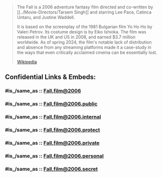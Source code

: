 
> The Fall is a 2006 adventure fantasy film directed and co-written by [[../Movie-Directors/Tarsem Singh]] 
> and starring Lee Pace, Catinca Untaru, and Justine Waddell. 
> 
> It is based on the screenplay of the 1981 Bulgarian film Yo Ho Ho by Valeri Petrov. 
> Its costume design is by Eiko Ishioka. 
> The film was released in the UK and US in 2008, and earned $3.7 million worldwide. 
> As of spring 2024, the film's notable lack of distribution 
> and absence from any streaming platforms made it a case-study in the ways 
> that even critically acclaimed cinema can be essentially lost.
>
> [Wikipedia](https://en.wikipedia.org/wiki/The%20Fall%20(2006%20film))


## Confidential Links & Embeds: 

### #is_/same_as :: [Fall,film@2006](/_Standards/Society/Communication/Media/Movie/Movie-Genre/Fantasy-Movie/Fall,film@2006.md) 

### #is_/same_as :: [Fall,film@2006.public](/_public/Society/Communication/Media/Movie/Movie-Genre/Fantasy-Movie/Fall,film@2006.public.md) 

### #is_/same_as :: [Fall,film@2006.internal](/_internal/Society/Communication/Media/Movie/Movie-Genre/Fantasy-Movie/Fall,film@2006.internal.md) 

### #is_/same_as :: [Fall,film@2006.protect](/_protect/Society/Communication/Media/Movie/Movie-Genre/Fantasy-Movie/Fall,film@2006.protect.md) 

### #is_/same_as :: [Fall,film@2006.private](/_private/Society/Communication/Media/Movie/Movie-Genre/Fantasy-Movie/Fall,film@2006.private.md) 

### #is_/same_as :: [Fall,film@2006.personal](/_personal/Society/Communication/Media/Movie/Movie-Genre/Fantasy-Movie/Fall,film@2006.personal.md) 

### #is_/same_as :: [Fall,film@2006.secret](/_secret/Society/Communication/Media/Movie/Movie-Genre/Fantasy-Movie/Fall,film@2006.secret.md)

